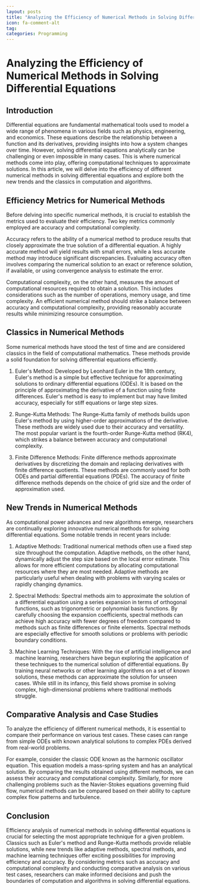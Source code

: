 ```yaml
---
layout: posts
title: "Analyzing the Efficiency of Numerical Methods in Solving Differential Equations"
icon: fa-comment-alt
tag:      
categories: Programming
---
```



# Analyzing the Efficiency of Numerical Methods in Solving Differential Equations

## Introduction

Differential equations are fundamental mathematical tools used to model a wide range of phenomena in various fields such as physics, engineering, and economics. These equations describe the relationship between a function and its derivatives, providing insights into how a system changes over time. However, solving differential equations analytically can be challenging or even impossible in many cases. This is where numerical methods come into play, offering computational techniques to approximate solutions. In this article, we will delve into the efficiency of different numerical methods in solving differential equations and explore both the new trends and the classics in computation and algorithms.

## Efficiency Metrics for Numerical Methods

Before delving into specific numerical methods, it is crucial to establish the metrics used to evaluate their efficiency. Two key metrics commonly employed are accuracy and computational complexity.

Accuracy refers to the ability of a numerical method to produce results that closely approximate the true solution of a differential equation. A highly accurate method will yield results with small errors, while a less accurate method may introduce significant discrepancies. Evaluating accuracy often involves comparing the numerical solution to an exact or reference solution, if available, or using convergence analysis to estimate the error.

Computational complexity, on the other hand, measures the amount of computational resources required to obtain a solution. This includes considerations such as the number of operations, memory usage, and time complexity. An efficient numerical method should strike a balance between accuracy and computational complexity, providing reasonably accurate results while minimizing resource consumption.

## Classics in Numerical Methods

Some numerical methods have stood the test of time and are considered classics in the field of computational mathematics. These methods provide a solid foundation for solving differential equations efficiently.

1. Euler's Method: Developed by Leonhard Euler in the 18th century, Euler's method is a simple but effective technique for approximating solutions to ordinary differential equations (ODEs). It is based on the principle of approximating the derivative of a function using finite differences. Euler's method is easy to implement but may have limited accuracy, especially for stiff equations or large step sizes.

2. Runge-Kutta Methods: The Runge-Kutta family of methods builds upon Euler's method by using higher-order approximations of the derivative. These methods are widely used due to their accuracy and versatility. The most popular variant is the fourth-order Runge-Kutta method (RK4), which strikes a balance between accuracy and computational complexity.

3. Finite Difference Methods: Finite difference methods approximate derivatives by discretizing the domain and replacing derivatives with finite difference quotients. These methods are commonly used for both ODEs and partial differential equations (PDEs). The accuracy of finite difference methods depends on the choice of grid size and the order of approximation used.

## New Trends in Numerical Methods

As computational power advances and new algorithms emerge, researchers are continually exploring innovative numerical methods for solving differential equations. Some notable trends in recent years include:

1. Adaptive Methods: Traditional numerical methods often use a fixed step size throughout the computation. Adaptive methods, on the other hand, dynamically adjust the step size based on the local error estimate. This allows for more efficient computations by allocating computational resources where they are most needed. Adaptive methods are particularly useful when dealing with problems with varying scales or rapidly changing dynamics.

2. Spectral Methods: Spectral methods aim to approximate the solution of a differential equation using a series expansion in terms of orthogonal functions, such as trigonometric or polynomial basis functions. By carefully choosing the expansion coefficients, spectral methods can achieve high accuracy with fewer degrees of freedom compared to methods such as finite differences or finite elements. Spectral methods are especially effective for smooth solutions or problems with periodic boundary conditions.

3. Machine Learning Techniques: With the rise of artificial intelligence and machine learning, researchers have begun exploring the application of these techniques to the numerical solution of differential equations. By training neural networks or other learning algorithms on a set of known solutions, these methods can approximate the solution for unseen cases. While still in its infancy, this field shows promise in solving complex, high-dimensional problems where traditional methods struggle.

## Comparative Analysis and Case Studies

To analyze the efficiency of different numerical methods, it is essential to compare their performance on various test cases. These cases can range from simple ODEs with known analytical solutions to complex PDEs derived from real-world problems.

For example, consider the classic ODE known as the harmonic oscillator equation. This equation models a mass-spring system and has an analytical solution. By comparing the results obtained using different methods, we can assess their accuracy and computational complexity. Similarly, for more challenging problems such as the Navier-Stokes equations governing fluid flow, numerical methods can be compared based on their ability to capture complex flow patterns and turbulence.

## Conclusion

Efficiency analysis of numerical methods in solving differential equations is crucial for selecting the most appropriate technique for a given problem. Classics such as Euler's method and Runge-Kutta methods provide reliable solutions, while new trends like adaptive methods, spectral methods, and machine learning techniques offer exciting possibilities for improving efficiency and accuracy. By considering metrics such as accuracy and computational complexity and conducting comparative analysis on various test cases, researchers can make informed decisions and push the boundaries of computation and algorithms in solving differential equations.